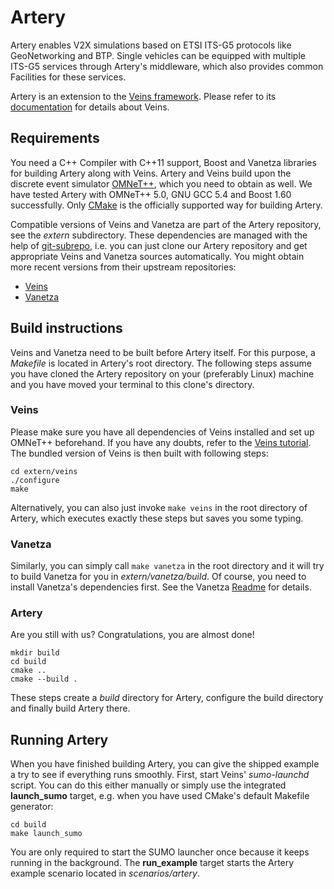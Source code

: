 # Artery

Artery enables V2X simulations based on ETSI ITS-G5 protocols like GeoNetworking and BTP.
Single vehicles can be equipped with multiple ITS-G5 services through Artery's middleware, which also provides common Facilities for these services.

Artery is an extension to the [Veins framework](http://veins.car2x.org).
Please refer to its [documentation](http://veins.car2x.org/documentation) for details about Veins.

## Requirements
You need a C++ Compiler with C++11 support, Boost and Vanetza libraries for building Artery along with Veins.
Artery and Veins build upon the discrete event simulator [OMNeT++](https://omnetpp.org), which you need to obtain as well.
We have tested Artery with OMNeT++ 5.0, GNU GCC 5.4 and Boost 1.60 successfully.
Only [CMake](http://www.cmake.org) is the officially supported way for building Artery.

Compatible versions of Veins and Vanetza are part of the Artery repository, see the *extern* subdirectory.
These dependencies are managed with the help of [git-subrepo](https://github.com/ingydotnet/git-subrepo), i.e. you can just clone our Artery repository and get appropriate Veins and Vanetza sources automatically.
You might obtain more recent versions from their upstream repositories:

- [Veins](https://github.com/sommer/veins)
- [Vanetza](https://github.com/riebl/vanetza)


## Build instructions
Veins and Vanetza need to be built before Artery itself.
For this purpose, a *Makefile* is located in Artery's root directory.
The following steps assume you have cloned the Artery repository on your (preferably Linux) machine and you have moved your terminal to this clone's directory.

### Veins
Please make sure you have all dependencies of Veins installed and set up OMNeT++ beforehand.
If you have any doubts, refer to the [Veins tutorial](http://veins.car2x.org/tutorial).
The bundled version of Veins is then built with following steps:

    cd extern/veins
    ./configure
    make

Alternatively, you can also just invoke `make veins` in the root directory of Artery, which executes exactly these steps but saves you some typing.

### Vanetza
Similarly, you can simply call `make vanetza` in the root directory and it will try to build Vanetza for you in *extern/vanetza/build*.
Of course, you need to install Vanetza's dependencies first.
See the Vanetza [Readme](extern/vanetza/README.md) for details.

### Artery
Are you still with us? Congratulations, you are almost done!

    mkdir build
    cd build
    cmake ..
    cmake --build .

These steps create a *build* directory for Artery, configure the build directory and finally build Artery there.

## Running Artery

When you have finished building Artery, you can give the shipped example a try to see if everything runs smoothly.
First, start Veins' *sumo-launchd* script.
You can do this either manually or simply use the integrated **launch_sumo** target, e.g. when you have used CMake's default Makefile generator:

    cd build
    make launch_sumo

You are only required to start the SUMO launcher once because it keeps running in the background.
The **run_example** target starts the Artery example scenario located in *scenarios/artery*.
